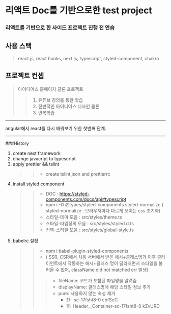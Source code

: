 리액트 Doc를 기반으로한 test project
=============

### 리액트를 기반으로 한 사이드 프로젝트 진행 전 연습

## 사용 스택
> react.js, react hooks, next.js, typescript, styled-component, chakra 
 
## 프로젝트 컨셉
> 아이디어스 홈페이지 클론 프로젝트
> > 1. 유튜브 강의를 통한 학습
> > 2. 전반적인 아이디어스 디자인 클론
> > 3. 반복학습
 
--------
angular에서 react를 다시 배워보기 위한 첫번째 단계.

--------

###History 
1. create next framework
2. change javacript to typescript
3. apply prettier && tslint
   >> - create tslint.json and prettierrc
4. install styled component
   >> - DOC : https://styled-components.com/docs/api#typescript
   >> - npm i -D @types/styled-components styled-normalize ( styled-normalize : 브라우저마다 다르게 보이는 css 초기화)
   >>  - 스타일-테마 모음 : src/styles/theme.ts 
   >>  - 스타일-타입정의 모음 : src/styles/styled.d.ts
   >>  - 전역-스타일 모음 : src/styles/global-style.ts
5.  babelrc 설정
    >> - npm i babel-plugin-styled-components
    >> - ( SSR, CSR에서 처음 서버에서 받은 해시+클래스명과 이후 클라이언트에서 작동하는 해시+클래스 명이 달라지면서 스타일을 불러올 수 없어, className did not matched err 발생)
    >>> - fileName: 코드가 포함된 파일명을 알려줌
    >>> - displayName: 클래스명에 해당 스타일 정보 추가
    >>> - pure: 사용하지 않는 속성 제거
    >>>   - 전 : sc-17fsht8-0 cbfSeC
    >>>   - 후: Header__Container-sc-17fsht8-0 kZvURD
